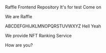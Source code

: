 Raffle Frontend Repository
It's for test
Come on

We are Raffle

ABCDEFGHIJKLMNOPQRSTUVWXYZ Hell Yeah

We provide NFT Ranking Service

How are you?
